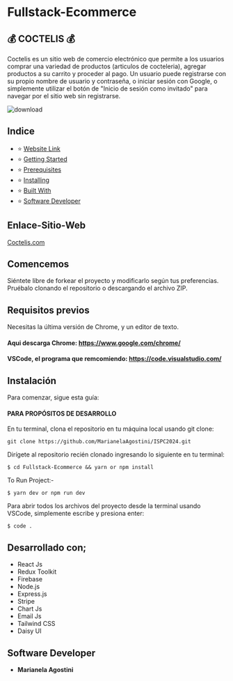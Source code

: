 # Fullstack-Ecommerce

## :moneybag: COCTELIS  :moneybag:

Coctelis es un sitio web de comercio electrónico que permite a los usuarios comprar una variedad de productos (articulos de cocteleria), agregar productos a su carrito y proceder al pago. Un usuario puede registrarse con su propio nombre de usuario y contraseña, o iniciar sesión con Google, o simplemente utilizar el botón de "Inicio de sesión como invitado" para navegar por el sitio web sin registrarse.

![download](https://user-images.githubusercontent.com/81632171/199007839-77a2f0cd-9b25-4dec-a141-30155fbc4a20.png)

## Indice

- :star: [Website Link](#website-link)
- :star: [Getting Started](#getting-started)
- :star: [Prerequisites](#prerequisites)
- :star: [Installing](#installing)
- :star: [Built With](#built-with)
- :star: [Software Developer](#software-developer)

## Enlace-Sitio-Web

[Coctelis.com](https://github.com/MarianelaAgostini/ISPC2024/tree/main/App_web)

## Comencemos

Siéntete libre de forkear el proyecto y modificarlo según tus preferencias. Pruébalo clonando el repositorio   o descargando el archivo ZIP.

## Requisitos previos

Necesitas la última versión de Chrome, y un editor de texto.

#### Aqui descarga Chrome: https://www.google.com/chrome/

#### VSCode, el programa que remcomiendo: https://code.visualstudio.com/

## Instalación
Para comenzar, sigue esta guía:

#### PARA PROPÓSITOS DE DESARROLLO
En tu terminal, clona el repositorio en tu máquina local usando git clone:

```
git clone https://github.com/MarianelaAgostini/ISPC2024.git
```

Dirígete al repositorio recién clonado ingresando lo siguiente en tu terminal:

```
$ cd Fullstack-Ecommerce && yarn or npm install
```

To Run Project:-

```
$ yarn dev or npm run dev 
```

Para abrir todos los archivos del proyecto desde la terminal usando VSCode, simplemente escribe y presiona enter:

```
$ code .
```

## Desarrollado con;

- React Js
- Redux Toolkit 
- Firebase 
- Node.js
- Express.js
- Stripe
- Chart Js
- Email Js
- Tailwind CSS
- Daisy UI

## Software Developer

- **Marianela Agostini**
